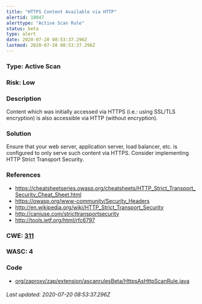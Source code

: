 ```yaml
---
title: "HTTPS Content Available via HTTP"
alertid: 10047
alerttype: "Active Scan Rule"
status: beta
type: alert
date: 2020-07-20 08:53:37.296Z
lastmod: 2020-07-20 08:53:37.296Z
---
```

### Type: Active Scan

### Risk: Low

### Description

Content which was initially accessed via HTTPS (i.e.: using SSL/TLS encryption) is also accessible via HTTP (without encryption). 

### Solution

Ensure that your web server, application server, load balancer, etc. is configured to only serve such content via HTTPS. Consider implementing HTTP Strict Transport Security.

### References

* https://cheatsheetseries.owasp.org/cheatsheets/HTTP_Strict_Transport_Security_Cheat_Sheet.html
* https://owasp.org/www-community/Security_Headers
* http://en.wikipedia.org/wiki/HTTP_Strict_Transport_Security
* http://caniuse.com/stricttransportsecurity
* http://tools.ietf.org/html/rfc6797

### CWE: [311](https://cwe.mitre.org/data/definitions/311.html)

### WASC:  4

### Code

 * [org/zaproxy/zap/extension/ascanrulesBeta/HttpsAsHttpScanRule.java](https://github.com/zaproxy/zap-extensions/blob/master/addOns/ascanrulesBeta/src/main/java/org/zaproxy/zap/extension/ascanrulesBeta/HttpsAsHttpScanRule.java)

###### Last updated: 2020-07-20 08:53:37.296Z
